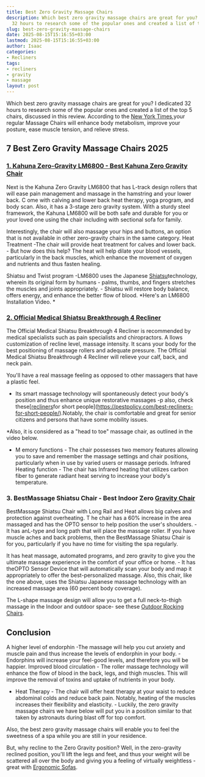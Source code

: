 ```yaml
---
title: Best Zero Gravity Massage Chairs
description: Which best zero gravity massage chairs are great for you? I dedicated
  32 hours to research some of the popular ones and created a list of the top 5 chairs,...
slug: best-zero-gravity-massage-chairs
date: 2025-08-15T15:16:55+03:00
lastmod: 2025-08-15T15:16:55+03:00
author: Isaac
categories:
- Recliners
tags:
- recliners
- gravity
- massage
layout: post
---
```

Which best zero gravity massage chairs are great for you? I dedicated 32 hours to research some of the popular ones and created a list of the top 5 chairs, discussed in this review. According to the [New York Times](https://www.nytimes.com/2025/06/14/business/smallbusiness/spa-therapy-salt-sauna.html),your regular Massage Chairs will enhance body metabolism, improve your posture, ease muscle tension, and relieve stress.

##  7 Best Zero Gravity Massage Chairs 2025

###  [1. Kahuna Zero-Gravity LM6800 - Best Kahuna Zero Gravity Chair](https://www.amazon.com/dp/B01M24RKQY/?tag=p-policy-20)

Next is the Kahuna Zero Gravity LM6800 that has L-track design rollers that will ease pain management and massage in the hamstring and your lower back. C ome with calving and lower back heat therapy, yoga program, and body scan. Also, it has a 3-stage zero gravity system. With a sturdy steel framework, the Kahuna LM6800 will be both safe and durable for you or your loved one using the chair including with sectional sofa for family.

Interestingly, the chair will also massage your hips and buttons, an option that is not available in other zero-gravity chairs in the same category. Heat Treatment -The chair will provide heat treatment for calves and lower back. - But how does this help? The heat will help dilate your blood vessels, particularly in the back muscles, which enhance the movement of oxygen and nutrients and thus fasten healing.

Shiatsu and Twist program -LM6800 uses the Japanese [Shiatsu](http://www.shiatsusociety.org/treatments/about-shiatsu)technology, wherein its original form by humans - palms, thumbs, and fingers stretches the muscles and joints appropriately. - Shiatsu will restore body balance, offers energy, and enhance the better flow of blood. *Here's an LM6800 Installation Video. *

###  [2. Official Medical Shiatsu Breakthrough 4 Recliner](https://www.amazon.com/dp/B073SL2GR1/?tag=p-policy-20)

The Official Medical Shiatsu Breakthrough 4 Recliner is recommended by medical specialists such as pain specialists and chiropractors. A llows customization of recline level, massage intensity. It scans your body for the best positioning of massage rollers and adequate pressure. The Official Medical Shiatsu Breakthrough 4 Recliner will relieve your calf, back, and neck pain.

You'll have a real massage feeling as opposed to other massagers that have a plastic feel.

- Its smart massage technology will spontaneously detect your body's position and thus enhance unique restorative massages -p also, check these[[recliners](https://pestpolicy.com/best-blackout-curtains/)for short people](https://pestpolicy.com/best-recliners-for-short-people/).Notably, the chair is comfortable and great for senior citizens and persons that have some mobility issues.

*Also, it is considered as a "head to toe" massage chair, as outlined in the video below.

* M emory functions - The chair possesses two memory features allowing you to save and remember the massage settings and chair positions, particularly when in use by varied users or massage periods. Infrared Heating function - The chair has Infrared heating that utilizes carbon fiber to generate radiant heat serving to increase your body's temperature.

###  3. BestMassage Shiatsu Chair  - Best Indoor Zero [Gravity Chair](https://www.amazon.com/dp/B00YGKYJGG/?tag=p-policy-20)

BestMassage Shiatsu Chair with Long Rail and Heat allows big calves and protection against overheating. T he chair has a 60% increase in the area massaged and has the OPTO sensor to help position the user's shoulders. - It has anL-type and long path that will place the massage roller. If you have muscle aches and back problems, then the BestMassage Shiatsu Chair is for you, particularly if you have no time for visiting the spa regularly.

It has heat massage, automated programs, and zero gravity to give you the ultimate massage experience in the comfort of your office or home. - It has theOPTO Sensor Device that will automatically scan your body and map it appropriately to offer the best-personalized massage. Also, this chair, like the one above, uses the Shiatsu Japanese massage technology with an increased massage area (60 percent body coverage).

The L-shape massage design will allow you to get a full neck-to-thigh massage in the Indoor and outdoor space- see these [Outdoor Rocking Chairs](https://pestpolicy.com/best-outdoor-rocking-chairs/).

##  Conclusion

A higher level of endorphin -The massage will help you cut anxiety and muscle pain and thus increase the levels of endorphin in your body. - Endorphins will increase your feel-good levels, and therefore you will be happier. Improved blood circulation - The roller massage technology will enhance the flow of blood in the back, legs, and thigh muscles. This will improve the removal of toxins and uptake of nutrients in your body.

- Heat Therapy - The chair will offer heat therapy at your waist to reduce abdominal colds and reduce back pain. Notably, heating of the muscles increases their flexibility and elasticity. - Luckily, the zero gravity massage chairs we have below will put you in a position similar to that taken by astronauts during blast off for top comfort.

Also, the best zero gravity massage chairs will enable you to feel the sweetness of a spa while you are still in your residence.

But, why recline to the Zero Gravity position? Well, in the zero-gravity reclined position, you'll lift the legs and feet, and thus your weight will be scattered all over the body and giving you a feeling of virtually weightless - great with [Ergonomic Sofas](https://pestpolicy.com/best-ergonomic-sofa/).
